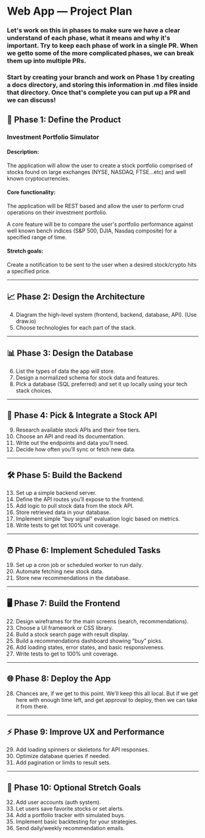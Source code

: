 # Web App — Project Plan

### Let's work on this in phases to make sure we have a clear understand of each phase, what it means and why it's important. Try to keep each phase of work in a single PR. When we getto some of the more complicated phases, we can break them up into multiple PRs.

### Start by creating your branch and work on Phase 1 by creating a docs directory, and storing this information in .md files inside that directory. Once that's complete you can put up a PR and we can discuss!



## 📅 Phase 1: Define the Product

### Investment Portfolio Simulator
#### Description:

The application will allow the user to create a stock portfolio comprised of stocks found on large exchanges
(NYSE, NASDAQ, FTSE...etc) and well known cryptocurrencies.

#### Core functionality:

The application will be REST based and allow the user to perform crud operations on their investment portfolio.

A core feature will be to compare the user's portfolio performance against well known bench indices (S&P 500, DJIA, Nasdaq composite) for a
specified range of time.

#### Stretch goals:

Create a notification to be sent to the user when a desired stock/crypto hits a specified price.

---

## 📈 Phase 2: Design the Architecture

4. Diagram the high-level system (frontend, backend, database, API). (Use draw.io)
5. Choose technologies for each part of the stack.

---

## 📊 Phase 3: Design the Database

6. List the types of data the app will store.
7. Design a normalized schema for stock data and features.
8. Pick a database (SQL preferred) and set it up locally using your tech stack choices.

---

## 🔹 Phase 4: Pick & Integrate a Stock API

9. Research available stock APIs and their free tiers.
10. Choose an API and read its documentation.
11. Write out the endpoints and data you’ll need.
12. Decide how often you’ll sync or fetch new data.

---

## 🛠️ Phase 5: Build the Backend

13. Set up a simple backend server.
14. Define the API routes you’ll expose to the frontend.
15. Add logic to pull stock data from the stock API.
16. Store retrieved data in your database.
17. Implement simple "buy signal" evaluation logic based on metrics.
18. Write tests to get tot 100% unit coverage.
---

## ⏰ Phase 6: Implement Scheduled Tasks

19. Set up a cron job or scheduled worker to run daily.
20. Automate fetching new stock data.
21. Store new recommendations in the database.

---

## 🖥 Phase 7: Build the Frontend

22. Design wireframes for the main screens (search, recommendations).
23. Choose a UI framework or CSS library.
24. Build a stock search page with result display.
25. Build a recommendations dashboard showing “buy” picks.
26. Add loading states, error states, and basic responsiveness.
27. Write tests to get to 100% unit coverage.
---

## 🌐 Phase 8: Deploy the App

28. Chances are, if we get to this point. We'll keep this all local. But if we get here with enough time left, and get approval to deploy, then we can take it from there.

---

## ⚡ Phase 9: Improve UX and Performance

29. Add loading spinners or skeletons for API responses.
30. Optimize database queries if needed.
31. Add pagination or limits to result sets.

---

## 🚀 Phase 10: Optional Stretch Goals

32. Add user accounts (auth system).
33. Let users save favorite stocks or set alerts.
34. Add a portfolio tracker with simulated buys.
35. Implement basic backtesting for your strategies.
36. Send daily/weekly recommendation emails.

